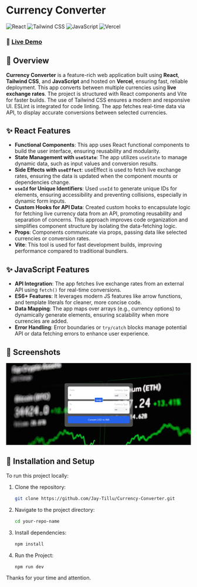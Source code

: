 # Currency Converter

![React](https://img.shields.io/badge/React-18.3.1-blue) 
![Tailwind CSS](https://img.shields.io/badge/TailwindCSS-3.0-blue) 
![JavaScript](https://img.shields.io/badge/JavaScript-ES6-yellow) 
![Vercel](https://img.shields.io/badge/Hosted%20on-Vercel-black)

### 🚀 [Live Demo](https://currency-converter-jaytillu.vercel.app/)

## 🌟 Overview

**Currency Converter** is a feature-rich web application built using **React**, **Tailwind CSS**, and **JavaScript** and hosted on **Vercel**, ensuring fast, reliable deployment. This app converts between multiple currencies using **live exchange rates**. The project is structured with React components and Vite for faster builds. The use of Tailwind CSS ensures a modern and responsive UI. ESLint is integrated for code linting. The app fetches real-time data via API, to display accurate conversions between selected currencies.

## ✨ React Features

- **Functional Components**: This app uses React functional components to build the user interface, ensuring reusability and modularity.
- **State Management with `useState`**: The app utilizes `useState` to manage dynamic data, such as input values and conversion results.
- **Side Effects with `useEffect`**: useEffect is used to fetch live exchange rates, ensuring the data is updated when the component mounts or dependencies change.
- **`useId` for Unique Identifiers**: Used `useId` to generate unique IDs for elements, ensuring accessibility and preventing collisions, especially in dynamic form inputs.
- **Custom Hooks for API Data**: Created custom hooks to encapsulate logic for fetching live currency data from an API, promoting reusability and separation of concerns. This approach improves code organization and simplifies component structure by isolating the data-fetching logic.
- **Props**: Components communicate via props, passing data like selected currencies or conversion rates.
- **Vite**: This tool is used for fast development builds, improving performance compared to traditional bundlers.

## ✨ JavaScript Features

- **API Integration**: The app fetches live exchange rates from an external API using `fetch()` for real-time conversions.
- **ES6+ Features**: It leverages modern JS features like arrow functions, and template literals for cleaner, more concise code.
- **Data Mapping**: The app maps over arrays (e.g., currency options) to dynamically generate elements, ensuring scalability when more currencies are added.
- **Error Handling**: Error boundaries or `try/catch` blocks manage potential API or data fetching errors to enhance user experience.


## 📸 Screenshots

![Alt text](./public/Currency-Converter.png?raw=true "Optional Title")

## 🔧 Installation and Setup

To run this project locally:

1. Clone the repository:  
   ```bash
   git clone https://github.com/Jay-Tillu/Currency-Converter.git
   ```

2. Navigate to the project directory:  
   ```bash
   cd your-repo-name
   ```

3. Install dependencies:
   ```bash
   npm install
   ```

4. Run the Project:
   ```bash
   npm run dev
   ```

Thanks for your time and attention.